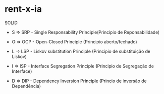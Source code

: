 # rent-x-ia

SOLID

- S => SRP - Single Responsability Principle(Príncipio de Reponsabilidade)

- O => OCP - Open-Closed Principle (Príncipio aberto/fechado)

- L => LSP - Liskov substitution Principle (Príncipio de substituição de Liskov)

- I => ISP - Interface Segregation Principle (Principio de Segregação de Interface)

- D => DIP - Dependency Inversion Principle (Princio de inversão de Dependência)
